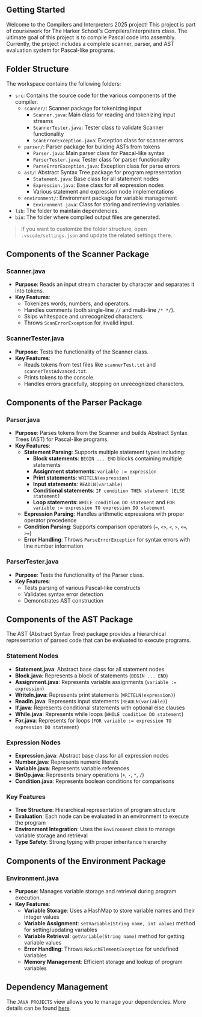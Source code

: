 ## Getting Started

Welcome to the Compilers and Interpreters 2025 project! This project is part of coursework for The Harker School's Compilers/Interpreters class. The ultimate goal of this project is to compile Pascal code into assembly. Currently, the project includes a complete scanner, parser, and AST evaluation system for Pascal-like programs.

## Folder Structure

The workspace contains the following folders:

- `src`: Contains the source code for the various components of the compiler.
  - `scanner/`: Scanner package for tokenizing input
    - `Scanner.java`: Main class for reading and tokenizing input streams
    - `ScannerTester.java`: Tester class to validate Scanner functionality
    - `ScanErrorException.java`: Exception class for scanner errors
  - `parser/`: Parser package for building ASTs from tokens
    - `Parser.java`: Main parser class for Pascal-like syntax
    - `ParserTester.java`: Tester class for parser functionality
    - `ParseErrorException.java`: Exception class for parse errors
  - `ast/`: Abstract Syntax Tree package for program representation
    - `Statement.java`: Base class for all statement nodes
    - `Expression.java`: Base class for all expression nodes
    - Various statement and expression node implementations
  - `environment/`: Environment package for variable management
    - `Environment.java`: Class for storing and retrieving variables
- `lib`: The folder to maintain dependencies.
- `bin`: The folder where compiled output files are generated.

> If you want to customize the folder structure, open `.vscode/settings.json` and update the related settings there.

## Components of the Scanner Package

### Scanner.java
- **Purpose**: Reads an input stream character by character and separates it into tokens.
- **Key Features**:
  - Tokenizes words, numbers, and operators.
  - Handles comments (both single-line `//` and multi-line `/* */`).
  - Skips whitespace and unrecognized characters.
  - Throws `ScanErrorException` for invalid input.

### ScannerTester.java
- **Purpose**: Tests the functionality of the Scanner class.
- **Key Features**:
  - Reads tokens from test files like `scannerTest.txt` and `scannerTestAdvanced.txt`.
  - Prints tokens to the console.
  - Handles errors gracefully, stopping on unrecognized characters.

## Components of the Parser Package

### Parser.java
- **Purpose**: Parses tokens from the Scanner and builds Abstract Syntax Trees (AST) for Pascal-like programs.
- **Key Features**:
  - **Statement Parsing**: Supports multiple statement types including:
    - **Block statements**: `BEGIN ... END` blocks containing multiple statements
    - **Assignment statements**: `variable := expression`
    - **Print statements**: `WRITELN(expression)`
    - **Input statements**: `READLN(variable)`
    - **Conditional statements**: `IF condition THEN statement [ELSE statement]`
    - **Loop statements**: `WHILE condition DO statement` and `FOR variable := expression TO expression DO statement`
  - **Expression Parsing**: Handles arithmetic expressions with proper operator precedence
  - **Condition Parsing**: Supports comparison operators (`=`, `<>`, `<`, `>`, `<=`, `>=`)
  - **Error Handling**: Throws `ParseErrorException` for syntax errors with line number information

### ParserTester.java
- **Purpose**: Tests the functionality of the Parser class.
- **Key Features**:
  - Tests parsing of various Pascal-like constructs
  - Validates syntax error detection
  - Demonstrates AST construction

## Components of the AST Package

The AST (Abstract Syntax Tree) package provides a hierarchical representation of parsed code that can be evaluated to execute programs.

### Statement Nodes
- **Statement.java**: Abstract base class for all statement nodes
- **Block.java**: Represents a block of statements (`BEGIN ... END`)
- **Assignment.java**: Represents variable assignments (`variable := expression`)
- **Writeln.java**: Represents print statements (`WRITELN(expression)`)
- **Readln.java**: Represents input statements (`READLN(variable)`)
- **If.java**: Represents conditional statements with optional else clauses
- **While.java**: Represents while loops (`WHILE condition DO statement`)
- **For.java**: Represents for loops (`FOR variable := expression TO expression DO statement`)

### Expression Nodes
- **Expression.java**: Abstract base class for all expression nodes
- **Number.java**: Represents numeric literals
- **Variable.java**: Represents variable references
- **BinOp.java**: Represents binary operations (`+`, `-`, `*`, `/`)
- **Condition.java**: Represents boolean conditions for comparisons

### Key Features
- **Tree Structure**: Hierarchical representation of program structure
- **Evaluation**: Each node can be evaluated in an environment to execute the program
- **Environment Integration**: Uses the `Environment` class to manage variable storage and retrieval
- **Type Safety**: Strong typing with proper inheritance hierarchy

## Components of the Environment Package

### Environment.java
- **Purpose**: Manages variable storage and retrieval during program execution.
- **Key Features**:
  - **Variable Storage**: Uses a HashMap to store variable names and their integer values
  - **Variable Assignment**: `setVariable(String name, int value)` method for setting/updating variables
  - **Variable Retrieval**: `getVariable(String name)` method for getting variable values
  - **Error Handling**: Throws `NoSuchElementException` for undefined variables
  - **Memory Management**: Efficient storage and lookup of program variables

## Dependency Management

The `JAVA PROJECTS` view allows you to manage your dependencies. More details can be found [here](https://github.com/microsoft/vscode-java-dependency#manage-dependencies).
